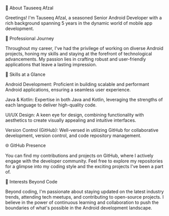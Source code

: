 👋 About Tauseeq Afzal

Greetings! I'm Tauseeq Afzal, a seasoned Senior Android Developer with a rich background spanning 5 years in the dynamic world of mobile app development.

🚀 Professional Journey

Throughout my career, I've had the privilege of working on diverse Android projects, honing my skills and staying at the forefront of technological advancements. My passion lies in crafting robust and user-friendly applications that leave a lasting impression.

🔧 Skills at a Glance

Android Development: Proficient in building scalable and performant Android applications, ensuring a seamless user experience.

Java & Kotlin: Expertise in both Java and Kotlin, leveraging the strengths of each language to deliver high-quality code.

UI/UX Design: A keen eye for design, combining functionality with aesthetics to create visually appealing and intuitive interfaces.

Version Control (GitHub): Well-versed in utilizing GitHub for collaborative development, version control, and code repository management.

🌐 GitHub Presence

You can find my contributions and projects on GitHub, where I actively engage with the developer community. Feel free to explore my repositories for a glimpse into my coding style and the exciting projects I've been a part of.

🚀 Interests Beyond Code

Beyond coding, I'm passionate about staying updated on the latest industry trends, attending tech meetups, and contributing to open-source projects. I believe in the power of continuous learning and collaboration to push the boundaries of what's possible in the Android development landscape.
